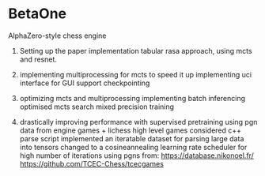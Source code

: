 # BetaOne

AlphaZero-style chess engine

1.
    Setting up the paper implementation
    tabular rasa approach, using mcts and resnet.

2.
    implementing multiprocessing for mcts to speed it up
        implementing uci interface for GUI support
        checkpointing

3.
    optimizing mcts and multiprocessing
        implementing batch inferencing
        optimised mcts search
        mixed precision training

4.
    drastically improving performance with supervised pretraining
        using pgn data from engine games + lichess high level games
        considered c++ parse script
        implemented an iteratable dataset for parsing large data into tensors
        changed to a cosineannealing learning rate scheduler for high number of iterations
    using pgns from:
        <https://database.nikonoel.fr/>
        <https://github.com/TCEC-Chess/tcecgames>

